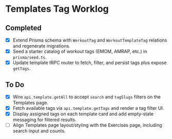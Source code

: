 # Templates Tag Worklog

## Completed
- [x] Extend Prisma schema with `WorkoutTag` and `WorkoutTemplateTag` relations and regenerate migrations.
- [x] Seed a starter catalog of workout tags (EMOM, AMRAP, etc.) in `prisma/seed.ts`.
- [x] Update template tRPC router to fetch, filter, and persist tags plus expose `getTags`.

## To Do
- [x] Wire `api.template.getAll` to accept `search` and `tagSlugs` filters on the Templates page.
- [x] Fetch available tags via `api.template.getTags` and render a tag filter UI.
- [x] Display assigned tags on each template card and add empty-state messaging for filtered results.
- [ ] Align Templates page layout/styling with the Exercises page, including search input and counts.
